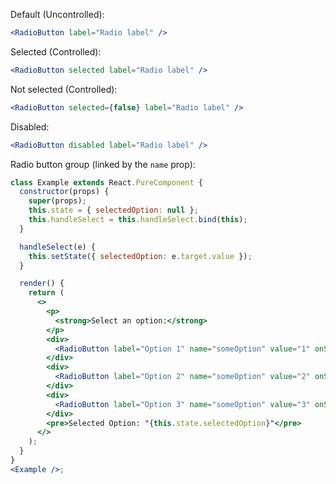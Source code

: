 Default (Uncontrolled):

```jsx
<RadioButton label="Radio label" />
```

Selected (Controlled):

```jsx
<RadioButton selected label="Radio label" />
```

Not selected (Controlled):

```jsx
<RadioButton selected={false} label="Radio label" />
```

Disabled:

```jsx
<RadioButton disabled label="Radio label" />
```

Radio button group (linked by the `name` prop):

```jsx
class Example extends React.PureComponent {
  constructor(props) {
    super(props);
    this.state = { selectedOption: null };
    this.handleSelect = this.handleSelect.bind(this);
  }

  handleSelect(e) {
    this.setState({ selectedOption: e.target.value });
  }

  render() {
    return (
      <>
        <p>
          <strong>Select an option:</strong>
        </p>
        <div>
          <RadioButton label="Option 1" name="someOption" value="1" onSelect={this.handleSelect} />
        </div>
        <div>
          <RadioButton label="Option 2" name="someOption" value="2" onSelect={this.handleSelect} />
        </div>
        <div>
          <RadioButton label="Option 3" name="someOption" value="3" onSelect={this.handleSelect} />
        </div>
        <pre>Selected Option: "{this.state.selectedOption}"</pre>
      </>
    );
  }
}
<Example />;
```
